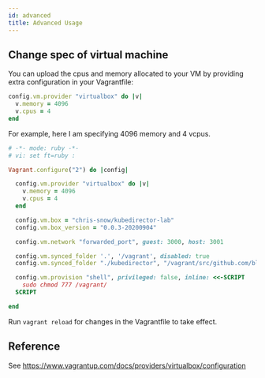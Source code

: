 ```yaml
---
id: advanced
title: Advanced Usage
---
```


## Change spec of virtual machine

You can upload the cpus and memory allocated to your VM by providing extra configuration in your Vagrantfile:

```ruby
config.vm.provider "virtualbox" do |v|
  v.memory = 4096
  v.cpus = 4
end
```

For example, here I am specifying 4096 memory and 4 vcpus.

```ruby
# -*- mode: ruby -*-
# vi: set ft=ruby :

Vagrant.configure("2") do |config|

  config.vm.provider "virtualbox" do |v|
    v.memory = 4096
    v.cpus = 4
  end

  config.vm.box = "chris-snow/kubedirector-lab"
  config.vm.box_version = "0.0.3-20200904"

  config.vm.network "forwarded_port", guest: 3000, host: 3001

  config.vm.synced_folder '.', '/vagrant', disabled: true
  config.vm.synced_folder "./kubedirector", "/vagrant/src/github.com/bluek8s/kubedirector", owner: "vagrant", group: "vagrant"

  config.vm.provision "shell", privileged: false, inline: <<-SCRIPT
    sudo chmod 777 /vagrant/
  SCRIPT

end
```

Run `vagrant reload` for changes in the Vagrantfile to take effect.

## Reference

See  https://www.vagrantup.com/docs/providers/virtualbox/configuration